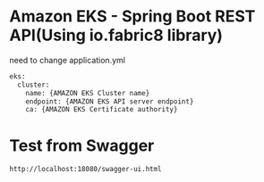 # Amazon EKS - Spring Boot REST API(Using io.fabric8 library)

need to change application.yml

```bash
eks:
  cluster:
    name: {AMAZON EKS Cluster name}
    endpoint: {AMAZON EKS API server endpoint}
    ca: {AMAZON EKS Certificate authority}  
```

# Test from Swagger
```bash
http://localhost:18080/swagger-ui.html
```

